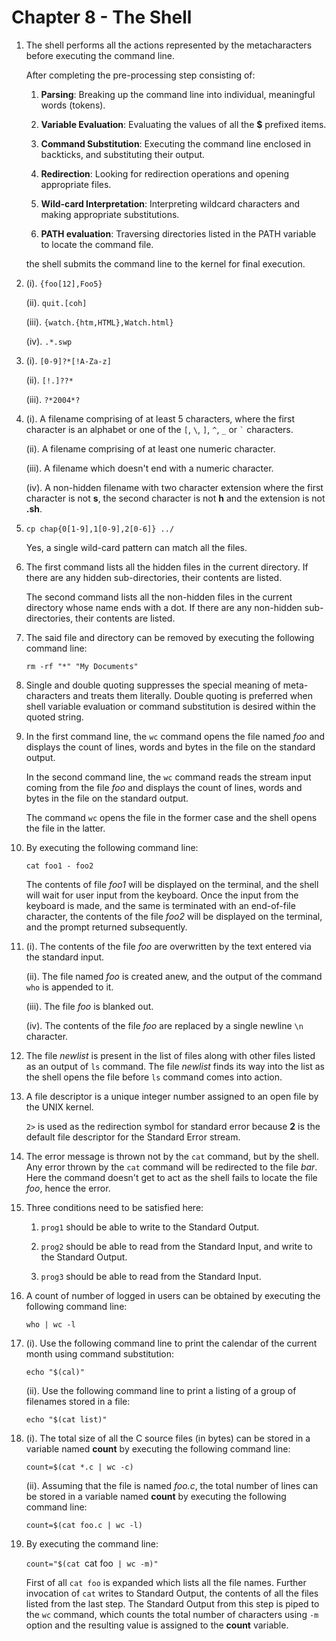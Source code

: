 # Chapter 8 - The Shell

1.  The shell performs all the actions represented by the metacharacters before executing the command line.

    After completing the pre-processing step consisting of:

    1.  **Parsing**: Breaking up the command line into individual, meaningful words (tokens).

    2.  **Variable Evaluation**: Evaluating the values of all the **$** prefixed items.

    3.  **Command Substitution**: Executing the command line enclosed in backticks, and substituting their output.

    4.  **Redirection**: Looking for redirection operations and opening appropriate files.

    5.  **Wild-card Interpretation**: Interpreting wildcard characters and making appropriate substitutions.

    6.  **PATH evaluation**: Traversing directories listed in the PATH variable to locate the command file.

    the shell submits the command line to the kernel for final execution.

2.  (i). `{foo[12],Foo5}`

    (ii). `quit.[coh]`

    (iii). `{watch.{htm,HTML},Watch.html}`

    (iv). `.*.swp`

3.  (i). `[0-9]?*[!A-Za-z]`

    (ii). `[!.]??*`

    (iii). `?*2004*?`

4.  (i). A filename comprising of at least 5 characters, where the first character is an alphabet or one of the `[`, `\`, `]`, `^`, `_` or `` ` `` characters.

    (ii). A filename comprising of at least one numeric character.

    (iii). A filename which doesn't end with a numeric character.

    (iv). A non-hidden filename with two character extension where the first character is not **s**, the second character is not **h** and the extension is not **.sh**.

5.  `cp chap{0[1-9],1[0-9],2[0-6]} ../`

    Yes, a single wild-card pattern can match all the files.

6.  The first command lists all the hidden files in the current directory. If there are any hidden sub-directories, their contents are listed.

    The second command lists all the non-hidden files in the current directory whose name ends with a dot. If there are any non-hidden sub-directories, their contents are listed.

7.  The said file and directory can be removed by executing the following command line:

    `rm -rf "*" "My Documents"`

8.  Single and double quoting suppresses the special meaning of meta-characters and treats them literally. Double quoting is preferred when shell variable evaluation or command substitution is desired within the quoted string.

9.  In the first command line, the `wc` command opens the file named _foo_ and displays the count of lines, words and bytes in the file on the standard output.

    In the second command line, the `wc` command reads the stream input coming from the file _foo_ and displays the count of lines, words and bytes in the file on the standard output.

    The command `wc` opens the file in the former case and the shell opens the file in the latter.

10. By executing the following command line:

    `cat foo1 - foo2`

    The contents of file _foo1_ will be displayed on the terminal, and the shell will wait for user input from the keyboard. Once the input from the keyboard is made, and the same is terminated with an end-of-file character, the contents of the file _foo2_ will be displayed on the terminal, and the prompt returned subsequently.

11. (i). The contents of the file _foo_ are overwritten by the text entered via the standard input.

    (ii). The file named _foo_ is created anew, and the output of the command `who` is appended to it.

    (iii). The file _foo_ is blanked out.

    (iv). The contents of the file _foo_ are replaced by a single newline `\n` character.

12. The file _newlist_ is present in the list of files along with other files listed as an output of `ls` command. The file _newlist_ finds its way into the list as the shell opens the file before `ls` command comes into action.

13. A file descriptor is a unique integer number assigned to an open file by the UNIX kernel.

    `2>` is used as the redirection symbol for standard error because **2** is the default file descriptor for the Standard Error stream.

14. The error message is thrown not by the `cat` command, but by the shell. Any error thrown by the `cat` command will be redirected to the file _bar_. Here the command doesn't get to act as the shell fails to locate the file _foo_, hence the error.

15. Three conditions need to be satisfied here:

    1.  `prog1` should be able to write to the Standard Output.

    2.  `prog2` should be able to read from the Standard Input, and write to the Standard Output.

    3.  `prog3` should be able to read from the Standard Input.

16. A count of number of logged in users can be obtained by executing the following command line:

    `who | wc -l`

17. (i). Use the following command line to print the calendar of the current month using command substitution:

    `echo "$(cal)"`

    (ii). Use the following command line to print a listing of a group of filenames stored in a file:

    `echo "$(cat list)"`

18. (i). The total size of all the C source files (in bytes) can be stored in a variable named **count** by executing the following command line:

    `count=$(cat *.c | wc -c)`

    (ii). Assuming that the file is named _foo.c_, the total number of lines can be stored in a variable named **count** by executing the following command line:

    `count=$(cat foo.c | wc -l)`

19. By executing the command line:

    `count="$(cat `cat foo` | wc -m)"`

    First of all `cat foo` is expanded which lists all the file names. Further invocation of `cat` writes to Standard Output, the contents of all the files listed from the last step. The Standard Output from this step is piped to the `wc` command, which counts the total number of characters using `-m` option and the resulting value is assigned to the **count** variable.
